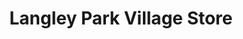---
title: "Langley Park Village Store"
url: /durham/langley-park-village-store/
shop: Lebensmittel
---